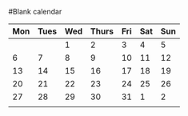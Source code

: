 #Blank calendar

|Mon|Tues|Wed|Thurs|Fri|Sat|Sun|
|---|---|---|---|---|---|---|
|   |   | 1 | 2  |3 |4  | 5   |
| 6   | 7   | 8  |9 |10  |11   |12  |
|13  |14 |15 |16 |17|18   |19   |
|20  |21   |22   |23  |24    |25  |26   |
|27  |28  |29    |30   |31   | 1 | 2 |
|   |   |   |   |   |   |   |
